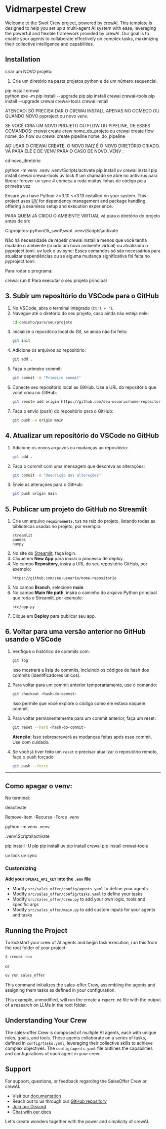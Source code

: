 # Vidmarpestel Crew

Welcome to the Swot Crew project, powered by [crewAI](https://crewai.com). This template is designed to help you set up a multi-agent AI system with ease, leveraging the powerful and flexible framework provided by crewAI. Our goal is to enable your agents to collaborate effectively on complex tasks, maximizing their collective intelligence and capabilities.

## Installation
criar um NOVO projeto:

1. Crie um diretório na pasta projetos python e de um número sequencial.

pip install crewai    
python.exe -m pip install --upgrade pip
pip install crewai crewai-tools
pip install --upgrade crewai crewai-tools
crewai install

ATENCAO: SÓ PRECISA DAR O CREWAI INSTALL APENAS NO COMEÇO OU QUANDO NOVO pyproject ou novo venv.

SE VOCÊ CRIA UM NOVO PROJETO OU FLOW OU PIPELINE, DE ESSES COMANDOS:
crewai create crew nome_do_projeto
ou
crewai create flow nome_do_flow
ou
crewai create pipeline nome_do_pipeline

AO USAR O CREWAI CREATE, O NOVO RAIZ É O NOVO DIRETÓRIO CRIADO.
VÁ PARA ELE E DE VENV
PARA O CASO DE NOVO .VENV :

cd novo_diretório

python -m venv .venv
.venv/Scripts/activate
pip install uv
crewai install
pip install crewai crewai-tools
uv lock     # um chamado se abre no antivirus para liberar forever
uv sync     # começa a roda muitas linhas de código pela primeira vez 


Ensure you have Python >=3.10 <=3.13 installed on your system. 
This project uses [UV](https://docs.astral.sh/uv/) for dependency management and package handling, offering a seamless setup and execution experience.


PARA QUEM JÁ CRIOU O AMBIENTE VIRTUAL
vá para o diretório do projeto antes de src

C:\projetos-python\15_swot\swot
.venv\Scripts\activate    

Não há necessidade de repetir crewai install a menos que você tenha mudado o ambiente (criado um novo ambiente virtual) ou atualizado o pyproject.toml.
uv lock e uv sync: Esses comandos só são necessários para atualizar dependências ou se alguma mudança significativa foi feita no pyproject.toml.

Para rodar o programa:

crewai run      # Para executar o seu projeto principal



## 3. Subir um repositório do VSCode para o GitHub

1. No VSCode, abra o terminal integrado (`Ctrl + '`).
2. Navegue até o diretório do seu projeto, caso ainda não esteja nele:
   ```bash
   cd caminho/para/seu/projeto
   ```
3. Inicialize o repositório local do Git, se ainda não foi feito:
   ```bash
   git init
   ```
4. Adicione os arquivos ao repositório:
   ```bash
   git add .
   ```
5. Faça o primeiro commit:
   ```bash
   git commit -m "Primeiro commit"
   ```
6. Conecte seu repositório local ao GitHub. Use a URL do repositório que você criou no GitHub:
   ```bash
   git remote add origin https://github.com/seu-usuario/nome-repositorio.git
   ```
7. Faça o envio (push) do repositório para o GitHub:
   ```bash
   git push -u origin main
   ```

## 4. Atualizar um repositório do VSCode no GitHub

1. Adicione os novos arquivos ou mudanças ao repositório:
   ```bash
   git add .
   ```
2. Faça o commit com uma mensagem que descreva as alterações:
   ```bash
   git commit -m "Descrição das alterações"
   ```
3. Envie as alterações para o GitHub:
   ```bash
   git push origin main
   ```

## 5. Publicar um projeto do GitHub no Streamlit

1. Crie um arquivo **`requirements.txt`** na raiz do projeto, listando todas as bibliotecas usadas no projeto, por exemplo:
   ```plaintext
   streamlit
   pandas
   numpy
   ```
2. No site do [Streamlit](https://share.streamlit.io/), faça login.
3. Clique em **New App** para iniciar o processo de deploy.
4. No campo **Repository**, insira a URL do seu repositório GitHub, por exemplo:
   ```plaintext
   https://github.com/seu-usuario/nome-repositorio
   ```
5. No campo **Branch**, selecione **main**.
6. No campo **Main file path**, insira o caminho do arquivo Python principal que roda o Streamlit, por exemplo:
   ```plaintext
   src/app.py
   ```
7. Clique em **Deploy** para publicar seu app.

## 6. Voltar para uma versão anterior no GitHub usando o VSCode

1. Verifique o histórico de commits com:
   ```bash
   git log
   ```
   Isso mostrará a lista de commits, incluindo os códigos de hash dos commits (identificadores únicos).
   
2. Para voltar para um commit anterior temporariamente, use o comando:
   ```bash
   git checkout <hash-do-commit>
   ```
   Isso permite que você explore o código como ele estava naquele commit.

3. Para voltar permanentemente para um commit anterior, faça um reset:
   ```bash
   git reset --hard <hash-do-commit>
   ```
   **Atenção:** Isso sobrescreverá as mudanças feitas após esse commit. Use com cuidado.

4. Se você já tiver feito um `reset` e precisar atualizar o repositório remoto, faça o push forçado:
   ```bash
   git push --force
   ```

---

## Como apagar o venv:
No terminal:

deactivate

Remove-Item -Recurse -Force .venv

python -m venv .venv

.venv\Scripts\activate

pip install -U pip
pip install uv
pip install crewai
pip install crewai-tools

uv lock
uv sync



### Customizing

**Add your `OPENAI_API_KEY` into the `.env` file**

- Modify `src/sales_offer/config/agents.yaml` to define your agents
- Modify `src/sales_offer/config/tasks.yaml` to define your tasks
- Modify `src/sales_offer/crew.py` to add your own logic, tools and specific args
- Modify `src/sales_offer/main.py` to add custom inputs for your agents and tasks

## Running the Project

To kickstart your crew of AI agents and begin task execution, run this from the root folder of your project:

```bash
$ crewai run
```
or
```bash
uv run sales_offer
```

This command initializes the sales-offer Crew, assembling the agents and assigning them tasks as defined in your configuration.

This example, unmodified, will run the create a `report.md` file with the output of a research on LLMs in the root folder.

## Understanding Your Crew

The sales-offer Crew is composed of multiple AI agents, each with unique roles, goals, and tools. These agents collaborate on a series of tasks, defined in `config/tasks.yaml`, leveraging their collective skills to achieve complex objectives. The `config/agents.yaml` file outlines the capabilities and configurations of each agent in your crew.

## Support

For support, questions, or feedback regarding the SalesOffer Crew or crewAI.
- Visit our [documentation](https://docs.crewai.com)
- Reach out to us through our [GitHub repository](https://github.com/joaomdmoura/crewai)
- [Join our Discord](https://discord.com/invite/X4JWnZnxPb)
- [Chat with our docs](https://chatg.pt/DWjSBZn)

Let's create wonders together with the power and simplicity of crewAI.

